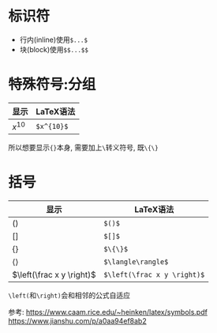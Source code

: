 # 标识符
- 行内(inline)使用`$...$`
- 块(block)使用`$$...$$`

# 特殊符号:分组
显示 | LaTeX语法
-- | --
$x^{10}$|`$x^{10}$`

所以想要显示`{}`本身, 需要加上`\`转义符号, 既`\{\}`

# 括号
显示 | LaTeX语法
-- | --
$()$                     |`$()$`
$[]$                     |`$[]$`
$\{\}$                   |`$\{\}$`
$\langle\rangle$         |`$\langle\rangle$`
$\left(\frac x y \right)$|`$\left(\frac x y \right)$`

`\left(`和`\right)`会和相邻的公式自适应


参考:
https://www.caam.rice.edu/~heinken/latex/symbols.pdf
https://www.jianshu.com/p/a0aa94ef8ab2